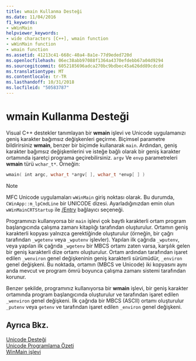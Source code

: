 ```yaml
---
title: wmain Kullanma Desteği
ms.date: 11/04/2016
f1_keywords:
- wWinMain
helpviewer_keywords:
- wide characters [C++], wmain function
- wWinMain function
- wmain function
ms.assetid: 41213c41-668c-40a4-8a1e-77d9eded720d
ms.openlocfilehash: 06ec38abb97088f1364a4370efdebb67a04d9294
ms.sourcegitcommit: 6052185696adca270bc9bdbec45a626dd89cdcdd
ms.translationtype: MT
ms.contentlocale: tr-TR
ms.lasthandoff: 10/31/2018
ms.locfileid: "50583787"
---
```

# <a name="support-for-using-wmain"></a>wmain Kullanma Desteği

Visual C++ destekler tanımlayan bir **wmain** işlevi ve Unicode uygulamanızı geniş karakter bağımsız değişkenleri geçirme. Biçimsel parametre bildirirsiniz **wmain**, benzer bir biçimde kullanarak `main`. Ardından, geniş karakter bağımsız değişkenlerini ve isteğe bağlı olarak bir geniş karakter ortamında işaretçi programa geçirebilirsiniz. `argv` Ve `envp` parametreleri **wmain** türü `wchar_t*`. Örneğin:

```cpp
wmain( int argc, wchar_t *argv[ ], wchar_t *envp[ ] )
```

> [!NOTE]
>  MFC Unicode uygulamaları `wWinMain` giriş noktası olarak. Bu durumda, `CWinApp::m_lpCmdLine` bir UNICODE dizesi. Ayarladığınızdan emin olun `wWinMainCRTStartup` ile [/Entry](../build/reference/entry-entry-point-symbol.md) bağlayıcı seçeneği.

Programınızı kullanıyorsa bir `main` işlevi çok baytlı karakterli ortam program başlangıcında çalışma zamanı kitaplığı tarafından oluşturulur. Ortamın geniş karakterli kopyası yalnızca gerektiğinde oluşturulur (örneğin, bir çağrı tarafından `_wgetenv` veya `_wputenv` işlevler). Yapılan ilk çağrıda `_wputenv`, veya yapılan ilk çağrıda `_wgetenv` bir MBCS ortamı zaten varsa, karşılık gelen bir geniş karakterli dize ortamı oluşturulur. Ortam ardından tarafından işaret edilen `_wenviron` genel değişkeninin geniş karakterli sürümüdür, `_environ` genel değişkeni. Bu noktada, ortamın (MBCS ve Unicode) iki kopyasını aynı anda mevcut ve program ömrü boyunca çalışma zamanı sistemi tarafından korunur.

Benzer şekilde, programınız kullanıyorsa bir **wmain** işlevi, bir geniş karakter ortamında program başlangıcında oluşturulur ve tarafından işaret edilen `_wenviron` genel değişkeni. İlk çağrıda bir MBCS (ASCII) ortamı oluşturulur `_putenv` veya `getenv` ve tarafından işaret edilen `_environ` genel değişkeni.

## <a name="see-also"></a>Ayrıca Bkz.

[Unicode Desteği](../text/support-for-unicode.md)<br/>
[Unicode Programlama Özeti](../text/unicode-programming-summary.md)<br/>
[WinMain işlevi](https://msdn.microsoft.com/library/windows/desktop/ms633559)
